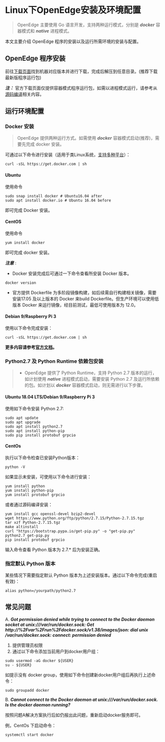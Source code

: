 # Linux下OpenEdge安装及环境配置

> OpenEdge 主要使用 Go 语言开发，支持两种运行模式，分别是 ***docker*** 容器模式和 ***native*** 进程模式。

本文主要介绍 OpenEdge 程序的安装以及运行所需环境的安装与配置。

## OpenEdge 程序安装

前往[下载页面](https://github.com/baidu/openedge/releases)找到机器对应版本并进行下载，完成后解压到任意目录。(推荐下载最新版程序运行包)

***注：*** 官方下载页面仅提供容器模式程序运行包，如需以进程模式运行，请参考从[源码编译](./Build-OpenEdge-from-Source.md)相关内容。

## 运行环境配置

### Docker 安装

> OpenEdge 提供两种运行方式。如需使用 ***docker*** 容器模式启动(推荐)，需要先完成 docker 安装。

可通过以下命令进行安装（适用于类Linux系统，[支持多种平台](./Support-platforms.md)）：

```shell
curl -sSL https://get.docker.com | sh
```

#### Ubuntu

使用命令

```shell
sudo snap install docker # Ubuntu16.04 after
sudo apt install docker.io # Ubuntu 16.04 before
```

即可完成 Docker 安装。

#### CentOS

使用命令

```shell
yum install docker
```

即可完成 docker 安装。

***注意*** : 

+ Docker 安装完成后可通过一下命令查看所安装 Docker 版本。

```shell
docker version
```

+ 官方提供 Dockerfile 为多阶段镜像构建，如后续需自行构建相关镜像，需要安装17.05 及以上版本的 Docker 来build Dockerfile。但生产环境可以使用低版本 Docker 来运行镜像，经目前测试，最低可使用版本为 12.0。

#### Debian 9/Raspberry Pi 3

使用以下命令完成安装：

```shell
curl -sSL https://get.docker.com | sh
```

**更多内容请参考[官方文档](https://docs.docker.com/install/)。**

### Python2.7 及 Python Runtime 依赖包安装

> + OpenEdge 提供了 Python Runtime，支持 Python 2.7 版本的运行，如计划使用 ***native*** 进程模式启动，需要安装 Python 2.7 及运行所依赖的包。如计划以 ***docker*** 容器模式启动，则无需进行以下步骤。

#### Ubuntu 18.04 LTS/Debian 9/Raspberry Pi 3

使用如下命令安装 Python 2.7:

```shell
sudo apt update
sudo apt upgrade
sudo apt install python2.7
sudo apt install python-pip
sudo pip install protobuf grpcio
```

#### CentOs 

执行以下命令检查已安装Python版本：

```shell
python -V
```

如果显示未安装，可使用以下命令进行安装：

```shell
yum install python
yum install python-pip
yum install protobuf grpcio
```

或者通过源码编译安装：

```shell
yum install gcc openssl-devel bzip2-devel
wget https://www.python.org/ftp/python/2.7.15/Python-2.7.15.tgz
tar xzf Python-2.7.15.tgz
make altinstall
curl "https://bootstrap.pypa.io/get-pip.py" -o "get-pip.py"
python2.7 get-pip.py
pip install protobuf grpcio
```

输入命令查看 Python 版本为 2.7.* 后为安装正确。

### 指定默认 Python 版本

某些情况下需要指定默认 Python 版本为上述安装版本。通过以下命令完成(重启有效)：

```shell
alias python=/yourpath/python2.7
```

## 常见问题

A. ***Got permission denied while trying to connect to the Docker daemon socket at unix:///var/run/docker.sock: Get http://%2Fvar%2Frun%2Fdocker.sock/v1.38/images/json: dial unix /var/run/docker.sock: connect: permission denied***

1. 提供管理员权限
2. 通过以下命令添加当前用户到docker用户组：

```shell
sudo usermod -aG docker ${USER}
su - ${USER}
``` 

如提示没有 docker group，使用如下命令创建新docker用户组后再执行上述命令：

```shell
sudo groupadd docker
```

B. ***Cannot connect to the Docker daemon at unix:///var/run/docker.sock. Is the docker daemon running?***

按照问题A解决方案执行后如仍报出此问题，重新启动docker服务即可。

例，CentOs 下启动命令：

```shell
systemctl start docker
```